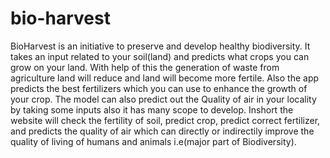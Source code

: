 # bio-harvest
BioHarvest is an initiative to preserve and develop healthy biodiversity.
It takes an input related to your soil(land) and predicts what crops you can grow on your land.
With help of this the generation of waste from agriculture land will reduce and land will become more fertile.
Also the app predicts the best fertilizers which you can use to enhance the growth of your crop.
The model can also predict out the Quality of air in your locality by taking some inputs also it has many scope to develop.
Inshort the website will check the fertility of soil, predict crop, predict correct fertilizer, and predicts the quality of air which can directly or indirectily improve 
the quality of living of humans and animals i.e(major part of Biodiversity).
